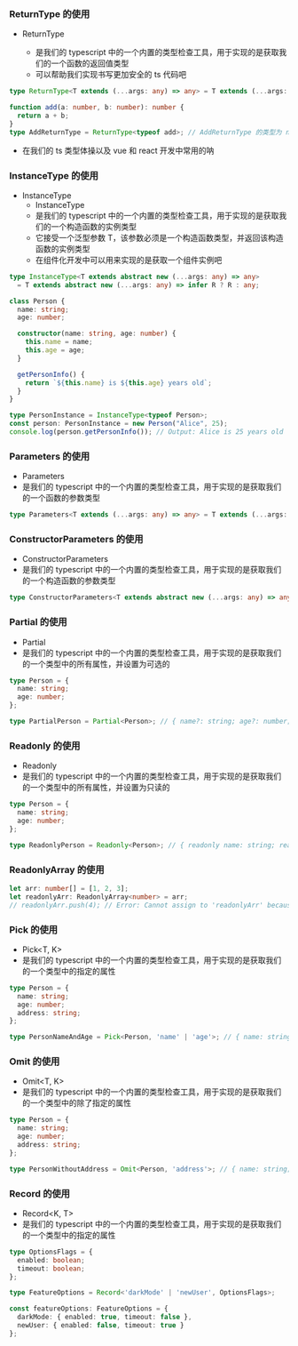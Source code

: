 ### ReturnType 的使用
* ReturnType<T>
  * 是我们的 typescript 中的一个内置的类型检查工具，用于实现的是获取我们的一个函数的返回值类型
  * 可以帮助我们实现书写更加安全的 ts 代码吧
```typescript
type ReturnType<T extends (...args: any) => any> = T extends (...args: any) => infer R ? R : any;
```
```typescript
function add(a: number, b: number): number {
  return a + b;
}
type AddReturnType = ReturnType<typeof add>; // AddReturnType 的类型为 number
```
* 在我们的 ts 类型体操以及 vue 和 react 开发中常用的呐

### InstanceType 的使用
* InstanceType
  * InstanceType<T>
  * 是我们的 typescript 中的一个内置的类型检查工具，用于实现的是获取我们的一个构造函数的实例类型
  * 它接受一个泛型参数 T，该参数必须是一个构造函数类型，并返回该构造函数的实例类型
  * 在组件化开发中可以用来实现的是获取一个组件实例吧
```typescript
type InstanceType<T extends abstract new (...args: any) => any> 
  = T extends abstract new (...args: any) => infer R ? R : any;
```
```typescript
class Person {
  name: string;
  age: number;

  constructor(name: string, age: number) {
    this.name = name;
    this.age = age;
  }

  getPersonInfo() {
    return `${this.name} is ${this.age} years old`;
  }
}

type PersonInstance = InstanceType<typeof Person>;
const person: PersonInstance = new Person("Alice", 25);
console.log(person.getPersonInfo()); // Output: Alice is 25 years old
```

### Parameters 的使用
* Parameters<T>
* 是我们的 typescript 中的一个内置的类型检查工具，用于实现的是获取我们的一个函数的参数类型
```typescript
type Parameters<T extends (...args: any) => any> = T extends (...args: infer P) => any ? P : never;
```

### ConstructorParameters 的使用
* ConstructorParameters<T>
* 是我们的 typescript 中的一个内置的类型检查工具，用于实现的是获取我们的一个构造函数的参数类型
```typescript
type ConstructorParameters<T extends abstract new (...args: any) => any> = T extends abstract new (...args: infer P) => any ? P : never;
```

### Partial 的使用
* Partial<T>
* 是我们的 typescript 中的一个内置的类型检查工具，用于实现的是获取我们的一个类型中的所有属性，并设置为可选的
```typescript
type Person = {
  name: string;
  age: number;
};

type PartialPerson = Partial<Person>; // { name?: string; age?: number; }
```

### Readonly 的使用
* Readonly<T>
* 是我们的 typescript 中的一个内置的类型检查工具，用于实现的是获取我们的一个类型中的所有属性，并设置为只读的
```typescript
type Person = {
  name: string;
  age: number;
};

type ReadonlyPerson = Readonly<Person>; // { readonly name: string; readonly age: number; }
```

### ReadonlyArray 的使用
```typescript
let arr: number[] = [1, 2, 3];
let readonlyArr: ReadonlyArray<number> = arr;
// readonlyArr.push(4); // Error: Cannot assign to 'readonlyArr' because it is a read-only property.
```

### Pick 的使用
* Pick<T, K>
* 是我们的 typescript 中的一个内置的类型检查工具，用于实现的是获取我们的一个类型中的指定的属性
```typescript
type Person = {
  name: string;
  age: number;
  address: string;
};

type PersonNameAndAge = Pick<Person, 'name' | 'age'>; // { name: string; age: number; }
```

### Omit 的使用
* Omit<T, K>
* 是我们的 typescript 中的一个内置的类型检查工具，用于实现的是获取我们的一个类型中的除了指定的属性
```typescript
type Person = {
  name: string;
  age: number;
  address: string;
};

type PersonWithoutAddress = Omit<Person, 'address'>; // { name: string; age: number; }
```

### Record 的使用
* Record<K, T>
* 是我们的 typescript 中的一个内置的类型检查工具，用于实现的是获取我们的一个类型中的指定的属性
```typescript
type OptionsFlags = {
  enabled: boolean;
  timeout: boolean;
};

type FeatureOptions = Record<'darkMode' | 'newUser', OptionsFlags>;

const featureOptions: FeatureOptions = {
  darkMode: { enabled: true, timeout: false },
  newUser: { enabled: false, timeout: true }
};
```